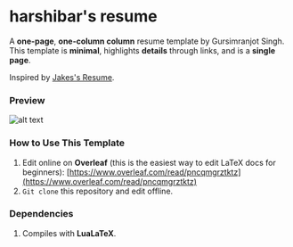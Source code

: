 # harshibar's resume

A **one-page**, **one-column column** resume template by Gursimranjot Singh. This template is **minimal**, highlights **details** through links, and is a **single page**.

Inspired by [Jakes's Resume](https://www.overleaf.com/latex/templates/jakes-resume/syzfjbzwjncs). 

### Preview
![alt text](https://github.com/harshibar/resume/blob/main/Gursimranjot_s_Resume.jpg)

### How to Use This Template
1. Edit online on **Overleaf** (this is the easiest way to edit LaTeX docs for beginners): [https://www.overleaf.com/read/pncqmgrztktz](https://www.overleaf.com/read/pncqmgrztktz)
2. `Git clone` this repository and edit offline.

### Dependencies
1. Compiles with **LuaLaTeX**.
